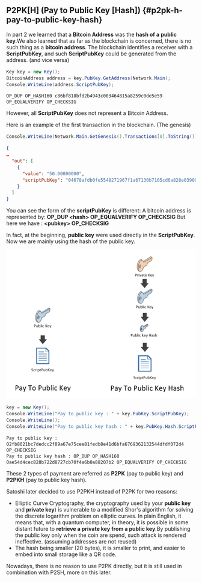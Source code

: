 ## P2PK[H] (Pay to Public Key [Hash]) {#p2pk-h-pay-to-public-key-hash}

In part 2 we learned that a **Bitcoin Address** was the **hash of a** **public key**.We also learned that as far as the blockchain is concerned, there is no such thing as a **bitcoin address**. The blockchain identifies a receiver with a **ScriptPubKey**, and such **ScriptPubKey** could be generated from the address. (and vice versa)  

```cs
Key key = new Key();
BitcoinAddress address = key.PubKey.GetAddress(Network.Main);
Console.WriteLine(address.ScriptPubKey);
```  

```
OP_DUP OP_HASH160 c86bf818bfd2b4943c003464815a8259c0de5e59 OP_EQUALVERIFY OP_CHECKSIG
```  

However, all **ScriptPubKey** does not represent a Bitcoin Address.

Here is an example of the first transaction in the blockchain. (The genesis)  

```cs
Console.WriteLine(Network.Main.GetGenesis().Transactions[0].ToString());
```  

```json
{
…
  "out": [
    {
      "value": "50.00000000",
      "scriptPubKey": "04678afdb0fe5548271967f1a67130b7105cd6a828e03909a67962e0ea1f61deb649f6bc3f4cef38c4f35504e51ec112de5c384df7ba0b8d578a4c702b6bf11d5f OP_CHECKSIG"
    }
  ]
}
```  

You can see the form of the **scriptPubKey** is different: A bitcoin address is represented by: **OP_DUP &lt;hash&gt; OP_EQUALVERIFY OP_CHECKSIG** But here we have : **&lt;pubkey&gt; OP_CHECKSIG**

In fact, at the beginning, **public key** were used directly in the **ScriptPubKey**.  
Now we are mainly using the hash of the public key.  

![](../assets/PPKH.png)  

```cs
key = new Key();
Console.WriteLine("Pay to public key : " + key.PubKey.ScriptPubKey);
Console.WriteLine();
Console.WriteLine("Pay to public key hash : " + key.PubKey.Hash.ScriptPubKey);
```  

``` 
Pay to public key : 02fb8021bc7dedcc2f89a67e75cee81fedb8e41d6bfa6769362132544dfdf072d4 OP_CHECKSIG
Pay to public key hash : OP_DUP OP_HASH160 0ae54d4cec828b722d8727cb70f4a6b0a88207b2 OP_EQUALVERIFY OP_CHECKSIG
```  

These 2 types of payment are referred as **P2PK** (pay to public key) and **P2PKH** (pay to public key hash).

Satoshi later decided to use P2PKH instead of P2PK for two reasons:

*   Elliptic Curve Cryptography, the cryptography used by your **public key** and **private key**) is vulnerable to a modified Shor's algorithm for solving the discrete logarithm problem on elliptic curves. In plain English, it means that, with a quantum computer, in theory, it is possible in some distant future to **retrieve a private key from a public key**.By publishing the public key only when the coin are spend, such attack is rendered ineffective. (assuming addresses are not reused)
*   The hash being smaller (20 bytes), it is smaller to print, and easier to embed into small storage like a QR code.

Nowadays, there is no reason to use P2PK directly, but it is still used in combination with P2SH, more on this later.